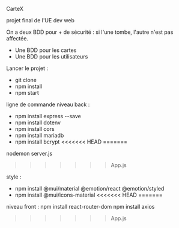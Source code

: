 CarteX

projet final de l'UE dev web

On a deux BDD pour + de sécurité : si l'une tombe, l'autre n'est pas affectée.

- Une BDD pour les cartes
- Une BDD pour les utilisateurs

Lancer le projet :

- git clone
- npm install
- npm start

ligne de commande
niveau back :
- npm install express --save
- npm install dotenv
- npm install cors
- npm install mariadb
- npm install bcrypt
<<<<<<< HEAD
=======

nodemon server.js
>>>>>>> App.js

style :
- npm install @mui/material @emotion/react @emotion/styled
- npm install @mui/icons-material
<<<<<<< HEAD
=======

niveau front :
npm install react-router-dom
npm install axios
>>>>>>> App.js
